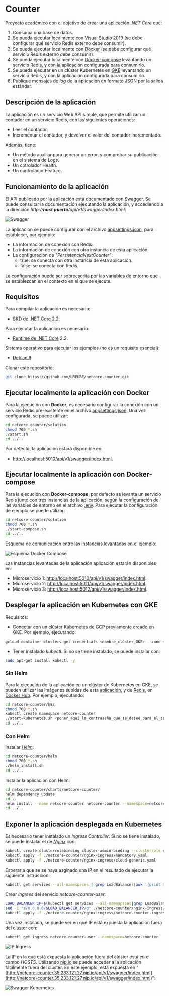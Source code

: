 # Counter

Proyecto académico con el objetivo de crear una aplicación *.NET Core* que:

1. Consuma una base de datos.
2. Se pueda ejecutar localmente con [Visual Studio](https://visualstudio.microsoft.com/es/vs/) 2019 (se debe configurar qué servicio Redis externo debe consumir).
3. Se pueda ejecutar localmente con [Docker](https://www.docker.com/) (se debe configurar qué servicio Redis externo debe consumir).
4. Se pueda ejecutar localmente con [Docker-compose](https://docs.docker.com/compose/) levantando un servicio Redis, y con la aplicación configurada para consumirlo.
5. Se pueda ejecutar en un clúster Kubernetes en [GKE](https://cloud.google.com/kubernetes-engine/?hl=es) levantando un servicio Redis, y con la aplicación configurada para consumirlo.
6. Publique mensajes de *log* de la aplicación en formato JSON por la salida estándar.

## Descripción de la aplicación

La aplicación es un servicio Web API simple, que permite utilizar un contador en un servicio Redis, con las siguientes operaciones:

* Leer el contador.
* Incrementar el contador, y devolver el valor del contador incrementado.

Además, tiene:
* Un método auxiliar para generar un error, y comprobar su publicación en el sistema de *Logs*.
* Un cotrolador Health.
* Un controlador Feature.

## Funcionamiento de la aplicación

El API publicado por la aplicación está documentado con [Swagger](https://swagger.io/). Se puede consultar la documentación ejecutando la aplicación, y accediendo a la dirección *http://**host**:**puerto**/api/v1/swagger/index.html*:

![Swagger](./img/swagger.png)

La aplicación se puede configurar con el archivo [appsettings.json](./solution/src/Counter.Web/appsettings.json), para establecer, por ejemplo:
* La información de conexión con Redis.
* La información de conexión con otra instancia de esta aplicación.
* La configuración de "*PersistenciaNextCounter*":
  * true: se conecta con otra instancia de esta aplicación.
  * false: se conecta con Redis.

La configuración puede ser sobreescrita por las variables de entorno que se establezcan en el contexto en el que se ejecute.

## Requisitos

Para compilar la aplicación es necesario:

* [SKD de .NET Core](https://dotnet.microsoft.com/download) 2.2.

Para ejecutar la aplicación es necesario:

* [Runtime de .NET Core](https://dotnet.microsoft.com/download/dotnet-core/2.2) 2.2.

Sistema operativo para ejecutar los ejemplos (no es un requisito esencial):

* [Debian 9](https://www.debian.org/index.es.html).

Clonar este repositorio:

```bash
git clone https://github.com/UREURE/netcore-counter.git
```

## Ejecutar localmente la aplicación con Docker

Para la ejecución con **Docker**, es necesario configurar la conexión con un servicio Redis pre-existente en el archivo [appsettings.json](./solution/src/Counter.Web/appsettings.json). Una vez configurada, se puede utilizar:

```bash
cd netcore-counter/solution
chmod 700 *.sh
./start.sh
cd ../..
```

Por defecto, la aplicación estará disponible en:

* [http://localhost:5010/api/v1/swagger/index.html](http://localhost:5010/api/v1/swagger/index.html).


## Ejecutar localmente la aplicación con Docker-compose

Para la ejecución con **Docker-compose**, por defecto se levanta un servicio Redis junto con tres instancias de la aplicación, según la configuración de las variables de entorno en el archivo [.env](./solution/.env). Para ejecutar la configuración de ejemplo se puede utilizar:

```bash
cd netcore-counter/solution
chmod 700 *.sh
./start-compose.sh
cd ../..
```

Esquema de comunicación entre las instancias levantadas en el ejemplo:

![Esquema Docker Compose](./img/esquema-aplicacion-docker-compose_01.png)

Las instancias levantadas de la aplicación aplicación estarán disponibles en:

* Microservicio 1: [http://localhost:5010/api/v1/swagger/index.html](http://localhost:5010/api/v1/swagger/index.html).
* Microservicio 2: [http://localhost:5011/api/v1/swagger/index.html](http://localhost:5011/api/v1/swagger/index.html).
* Microservicio 3: [http://localhost:5012/api/v1/swagger/index.html](http://localhost:5012/api/v1/swagger/index.html).

## Desplegar la aplicación en Kubernetes con GKE

Requisitos:

* Conectar con un clúster Kubernetes de GCP previamente creado en GKE. Por ejemplo, ejecutando:

```bash
gcloud container clusters get-credentials <nombre_clúster_GKE> --zone <zona_clúster_GKE> --project <nombre_proyecto_GCP>
```

* Tener instalado *kubectl*. Si no se tiene instalado, se puede instalar con:

```bash
sudo apt-get install kubectl -y
```

### Sin Helm

Para la ejecución de la aplicación en un clúster de Kubernetes en GKE, se pueden utilizar las imágenes subidas de esta [aplicación](https://hub.docker.com/r/ureure/netcore-counter), y de [Redis](https://hub.docker.com/_/redis), en [Docker Hub](https://hub.docker.com/). Por ejemplo, ejecutando:

```bash
cd netcore-counter/k8s
chmod 700 *.sh
kubectl create namespace netcore-counter
./start-kubernetes.sh <poner_aquí_la_contraseña_que_se_desee_para_el_servicio_Redis> netcore-counter
cd ../..
```

### Con Helm

Instalar *[Helm](https://helm.sh/docs/helm/)*:

```bash
cd netcore-counter/helm
chmod 700 *.sh
./helm_install.sh
cd ../..
```

Instalar la aplicación con Helm:

```bash
cd netcore-counter/charts/netcore-counter/
helm dependency update
cd ..
helm install --name netcore-counter netcore-counter --namespace=netcore-counter
cd ../..
```

## Exponer la aplicación desplegada en Kubernetes

Es necesario tener instalado un *Ingress Controller*. Si no se tiene instalado, se puede instalar el de *[Nginx](https://github.com/kubernetes/ingress-nginx/tree/master/deploy)* con:

```bash
kubectl create clusterrolebinding cluster-admin-binding --clusterrole cluster-admin --user $(gcloud config get-value account)
kubectl apply -f ./netcore-counter/nginx-ingress/mandatory.yaml
kubectl apply -f ./netcore-counter/nginx-ingress/cloud-generic.yaml
```

Esperar a que se se haya asginado una IP en el resultado de ejecutar la siguiente instrucción:

```bash
kubectl get services --all-namespaces | grep LoadBalancer|awk '{print $5};'
```

Crear *Ingress* del servicio *netcore-counter-user*:

```bash
LOAD_BALANCER_IP=$(kubectl get services --all-namespaces|grep LoadBalancer|awk '{print $5};')
sed -i "s/0.0.0.0/$LOAD_BALANCER_IP/g" ./netcore-counter/nginx-ingress/netcore-counter-ingress-user.yaml
kubectl apply -f ./netcore-counter/nginx-ingress/netcore-counter-ingress-user.yaml --namespace=netcore-counter
```

Una vez instalada, se puede ver en qué IP está expuesta la aplicación fuera del clúster con:

```bash
kubectl get ingress netcore-counter-user --namespace=netcore-counter
```

![IP Ingress](./img/ip-ingress.png)

La IP en la que está expuesta la aplicación fuera del clúster está en el campo *HOSTS*. Utilizando [nip.io](https://nip.io/) se puede acceder a la aplicación fácilmente fuera del clúster. En este ejemplo, está expuesta en "[http://netcore-counter.35.233.121.27.nip.io/api/v1/swagger/index.html](http://netcore-counter.35.233.121.27.nip.io/api/v1/swagger/index.html)":

![Swagger Kubernetes](./img/swagger-kubernetes.png)
